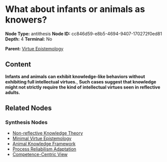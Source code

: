 # What about infants or animals as knowers?

**Node Type:** antithesis
**Node ID:** cc846d59-e8b5-4694-9407-170272f0ed81
**Depth:** 4
**Terminal:** No

**Parent:** [Virtue Epistemology](virtue-epistemology-synthesis-7b020d69-e86c-4087-b733-fe2b6f427ba6.md)

## Content

**Infants and animals can exhibit knowledge-like behaviors without exhibiting full intellectual virtues.**, **Such cases suggest that knowledge might not strictly require the kind of intellectual virtues seen in reflective adults.**

## Related Nodes

### Synthesis Nodes

- [Non-reflective Knowledge Theory](non-reflective-knowledge-theory-synthesis-fa41dace-c016-4ba5-a0f2-9746ca66ef45.md)
- [Minimal Virtue Epistemology](minimal-virtue-epistemology-synthesis-8e3d0fbb-0f16-4f1d-b82a-749d0c99b53e.md)
- [Animal Knowledge Framework](animal-knowledge-framework-synthesis-469b562e-2458-4bea-84cf-4ec3c89d7db1.md)
- [Process Reliabilism Adaptation](process-reliabilism-adaptation-synthesis-1667f2f9-9c5c-4d36-85fd-33adc31fdc12.md)
- [Competence-Centric View](competence-centric-view-synthesis-b11cdea7-2ff0-45d1-be7b-e6f9871b8eef.md)
